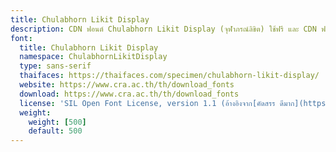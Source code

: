 ```yaml
---
title: Chulabhorn Likit Display
description: CDN ฟอนต์ Chulabhorn Likit Display (จุฬาภรณ์ลิขิต) ใช้ฟรี และ CDN ฟอนต์ไทยอื่นๆ
font:
  title: Chulabhorn Likit Display
  namespace: ChulabhornLikitDisplay
  type: sans-serif
  thaifaces: https://thaifaces.com/specimen/chulabhorn-likit-display/
  website: https://www.cra.ac.th/th/download_fonts
  download: https://www.cra.ac.th/th/download_fonts
  license: 'SIL Open Font License, version 1.1 (อ้างอิงจาก[คัดสรร ดีมาก](https://www.cadsondemak.com/medias/read/cra-point-of-view))'
  weight:
    weight: [500]
    default: 500
---
```


<div></div>
